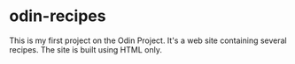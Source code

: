 # odin-recipes

This is my first project on the Odin Project.
It's a web site containing several recipes. The site is built using HTML only.